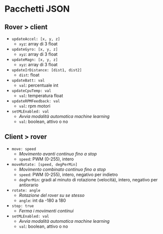 # Pacchetti JSON

## Rover > client

- `updateAccel: [x, y, z]`
  - `xyz`: array di 3 float
- `updateGyro: [x, y, z]`
  - `xyz`: array di 3 float
- `updateMagn: [x, y, z]`
  - `xyz`: array di 3 float
- `updateIrDistance: [dist1, dist2]`
  - `dist`: float
- `updateBatt: val`
  - `val`: percentuale int
- `updateCpuTemp: val`
  - `val`: temperatura float
- `updateRPMFeedback: val`
  - `val`: rpm motori
- `setMLEnabled: val`
  - _Avvia modalità automatica machine learning_
  - `val`: boolean, attivo o no

## Client > rover

- `move: speed`
  - _Movimento avanti continuo fino a stop_
  - `speed`: PWM (0-255), intero
- `moveRotate: [speed, degPerMin]`
  - _Movimento combinato continuo fino a stop_
  - `speed`: PWM (0-255), intero, negativo per indietro
  - `degPerMin`: gradi al minuto di rotazione (velocità), intero, negativo per antiorario
- `rotate: angle`
  - _Rotazione del rover su se stesso_
  - `angle`: int da -180 a 180
- `stop: true`
  - _Ferma i movimenti continui_
- `setMLEnabled: val`
  - _Avvia modalità automatica machine learning_
  - `val`: boolean, attivo o no
